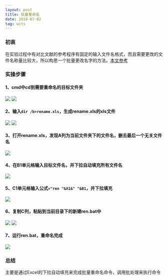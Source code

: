 ```yaml
---
layout: post
title: 批量重命名
date: 2018-07-02 
tag: wits
---
```


### 初衷

在实验过程中有对比文献的参考程序有固定的输入文件名格式，而且需要更改的文件名称量比较大，所以构思一个批量更改名字的方法。[本文参考](https://jingyan.baidu.com/article/656db918a7e848e381249c0e.html)

### 实操步骤

#### 1、cmd中cd到需要重命名的目标文件夹

![](/images/posts/batchrename/001.png)
![](/images/posts/batchrename/002.png)

#### 2、输入`dir /b>rename.xls`，生成rename.xls的xls文件

![](/images/posts/batchrename/003.png)
![](/images/posts/batchrename/004.png)

#### 3、打开rename.xls，发现A列为当前文件夹下的文件名，删去最后一个无关文件名

![](/images/posts/batchrename/005.png)

#### 4、在B1单元格输入目标文件名，并下拉自动填充所有文件名

![](/images/posts/batchrename/006.png)

#### 5、C1单元格输入公式`="ren "&A1&" "&B1`，并下拉填充

![](/images/posts/batchrename/007.png)

#### 6、复制C列，粘贴到当前目录下的新建ren.bat中

![](/images/posts/batchrename/008.png)
![](/images/posts/batchrename/009.png)

#### 7、运行ren.bat，重命名完成

![](/images/posts/batchrename/010.png)

### 总结

主要是通过Excel的下拉自动填充来完成批量重命名命令，调用批处理来执行命令

